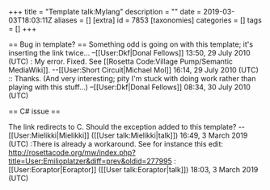 +++
title = "Template talk:Mylang"
description = ""
date = 2019-03-03T18:03:11Z
aliases = []
[extra]
id = 7853
[taxonomies]
categories = []
tags = []
+++

== Bug in template? ==
Something odd is going on with this template; it's inserting the link twice… –[[User:Dkf|Donal Fellows]] 13:50, 29 July 2010 (UTC)
: My error. Fixed. See [[Rosetta Code:Village Pump/Semantic MediaWiki]]. --[[User:Short Circuit|Michael Mol]] 16:14, 29 July 2010 (UTC)
:: Thanks. (And very interesting; pity I'm stuck with doing work rather than playing with this stuff…) –[[User:Dkf|Donal Fellows]] 08:34, 30 July 2010 (UTC)

== C# issue ==

The link redirects to C. Should the exception added to this template? --[[User:Mielikki|Mielikki]] ([[User talk:Mielikki|talk]]) 16:49, 3 March 2019 (UTC)
:There is already a workaround. See for instance this edit: http://rosettacode.org/mw/index.php?title=User:Emilioplatzer&diff=prev&oldid=277995
:[[User:Eoraptor|Eoraptor]] ([[User talk:Eoraptor|talk]]) 18:03, 3 March 2019 (UTC)
